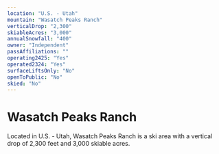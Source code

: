 ```yaml
---
location: "U.S. - Utah"
mountain: "Wasatch Peaks Ranch"
verticalDrop: "2,300"
skiableAcres: "3,000"
annualSnowfall: "400"
owner: "Independent"
passAffiliations: ""
operating2425: "Yes"
operated2324: "Yes"
surfaceLiftsOnly: "No"
openToPublic: "No"
skied: "No"
---
```


# Wasatch Peaks Ranch

Located in U.S. - Utah, Wasatch Peaks Ranch is a ski area with a vertical drop of 2,300 feet and 3,000 skiable acres.